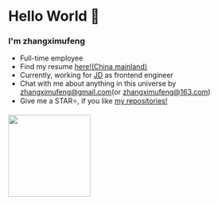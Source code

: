# Hello World 👋

### I'm zhangximufeng

- Full-time employee
- Find my resume [here!(China mainland)](https://zhangximufeng.github.io/animate_resume_ts/)
- Currently, working for [JD](https://github.com/JDFED) as frontend engineer
- Chat with me about anything in this universe by zhangximufeng@gmail.com(or zhangximufeng@163.com)
- Give me a STAR⭐, if you like [my repositories!](https://github.com/zhangximufeng?tab=repositories&q=&type=&language=&sort=stargazers)

<div>
    <img alt="" height="165"  src="https://github-readme-stats.vercel.app/api?username=zhangximufeng&show_icons=true&icon_color=CE1D2D&text_color=718096&bg_color=ffffff&count_private=true"/>
    <img alt="" src="https://github-readme-stats.vercel.app/api/top-langs/?username=zhangximufeng&hide=PHP&layout=compact" />
</div>
